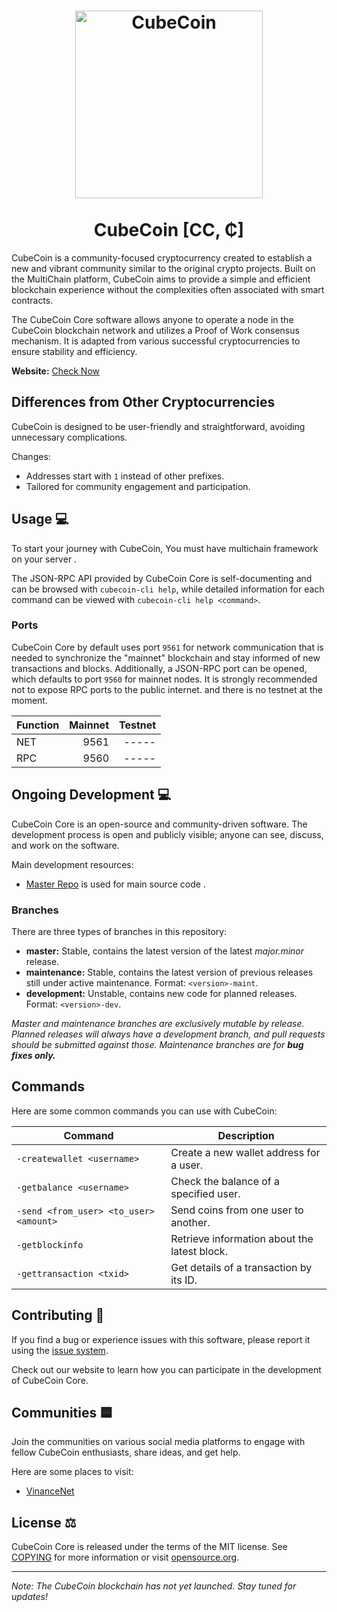<h1 align="center">
<img src="https://images-ext-1.discordapp.net/external/cHG6lt0eO6-r_j1cwgd0kCRFEvXGM6JBPJXm0KHQvJQ/https/vinanceglobal.online/themes/default/statics/img/logo_1726918071.png?format=webp&quality=lossless" alt="CubeCoin" width="300"/>
<br/><br/>
CubeCoin [CC, ₵]  
</h1>

CubeCoin is a community-focused cryptocurrency created to establish a new and vibrant community similar to the original crypto projects. Built on the MultiChain platform, CubeCoin aims to provide a simple and efficient blockchain experience without the complexities often associated with smart contracts.

The CubeCoin Core software allows anyone to operate a node in the CubeCoin blockchain network and utilizes a Proof of Work consensus mechanism. It is adapted from various successful cryptocurrencies to ensure stability and efficiency.

**Website:** [Check Now](https://cc.vinanceglobal.online)

## Differences from Other Cryptocurrencies

CubeCoin is designed to be user-friendly and straightforward, avoiding unnecessary complications.

Changes:
* Addresses start with `1` instead of other prefixes.
* Tailored for community engagement and participation.

## Usage 💻

To start your journey with CubeCoin, You must have multichain framework on your server .

The JSON-RPC API provided by CubeCoin Core is self-documenting and can be browsed with `cubecoin-cli help`, while detailed information for each command can be viewed with `cubecoin-cli help <command>`.

### Ports

CubeCoin Core by default uses port `9561` for network communication that is needed to synchronize the "mainnet" blockchain and stay informed of new transactions and blocks. Additionally, a JSON-RPC port can be opened, which defaults to port `9560` for mainnet nodes. It is strongly recommended not to expose RPC ports to the public internet.
and there is no testnet at the moment.

| Function | Mainnet | Testnet |
| :------- | ------: | ------: |
| NET      |   9561  |   ----- |
| RPC      |   9560  |   ----- |

## Ongoing Development 💻

CubeCoin Core is an open-source and community-driven software. The development process is open and publicly visible; anyone can see, discuss, and work on the software.

Main development resources:
* [Master Repo](https://github.com/CubeChainCoin/CubeChain/tree/masteris) is used for main source code .


### Branches
There are three types of branches in this repository:
- **master:** Stable, contains the latest version of the latest *major.minor* release.
- **maintenance:** Stable, contains the latest version of previous releases still under active maintenance. Format: `<version>-maint`.
- **development:** Unstable, contains new code for planned releases. Format: `<version>-dev`.

*Master and maintenance branches are exclusively mutable by release. Planned releases will always have a development branch, and pull requests should be submitted against those. Maintenance branches are for **bug fixes only.***

## Commands

Here are some common commands you can use with CubeCoin:

| Command                     | Description                                           |
|-----------------------------|-------------------------------------------------------|
| `-createwallet <username>`   | Create a new wallet address for a user.             |
| `-getbalance <username>`     | Check the balance of a specified user.               |
| `-send <from_user> <to_user> <amount>` | Send coins from one user to another.   |
| `-getblockinfo`             | Retrieve information about the latest block.         |
| `-gettransaction <txid>`     | Get details of a transaction by its ID.              |

## Contributing 🤝

If you find a bug or experience issues with this software, please report it using the [issue system](https://github.com/CubeChainCoin/CubeChain/issues/new?assignees=&labels=bug&template=bug_report.md&title=%5Bbug%5D+).

Check out our website to learn how you can participate in the development of CubeCoin Core.

## Communities 🟦

Join the communities on various social media platforms to engage with fellow CubeCoin enthusiasts, share ideas, and get help.

Here are some places to visit:
* [VinanceNet](https://vinanceglobal.online)

## License ⚖️

CubeCoin Core is released under the terms of the MIT license. See [COPYING](COPYING) for more information or visit [opensource.org](https://opensource.org/licenses/MIT).

---

*Note: The CubeCoin blockchain has not yet launched. Stay tuned for updates!*
